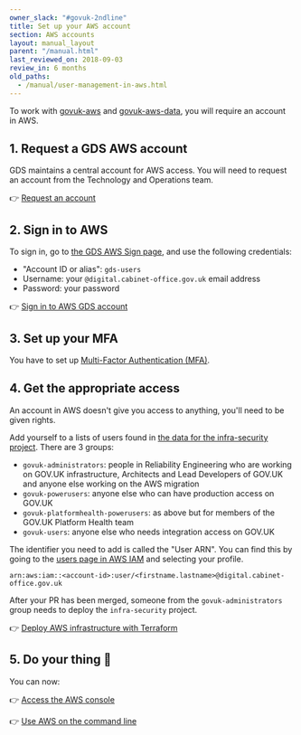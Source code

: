 ```yaml
---
owner_slack: "#govuk-2ndline"
title: Set up your AWS account
section: AWS accounts
layout: manual_layout
parent: "/manual.html"
last_reviewed_on: 2018-09-03
review_in: 6 months
old_paths:
  - /manual/user-management-in-aws.html
---
```


To work with [govuk-aws](https://github.com/alphagov/govuk-aws) and [govuk-aws-data](https://github.com/alphagov/govuk-aws-data),
you will require an account in AWS.

## 1. Request a GDS AWS account

GDS maintains a central account for AWS access. You will need to request an account from the Technology and Operations team.

👉 [Request an account](https://gds-request-an-aws-account.cloudapps.digital)

## 2. Sign in to AWS

To sign in, go to [the GDS AWS Sign page](https://gds-users.signin.aws.amazon.com/console), and use the following credentials:

- "Account ID or alias": `gds-users`
- Username: your `@digital.cabinet-office.gov.uk` email address
- Password: your password

👉 [Sign in to AWS GDS account](https://gds-users.signin.aws.amazon.com/console)

## 3. Set up your MFA

You have to set up [Multi-Factor Authentication (MFA)][MFA].

## 4. Get the appropriate access

An account in AWS doesn't give you access to anything, you'll need to be given rights.

Add yourself to a lists of users found in [the data for the infra-security project][infra-terra]. There are 3 groups:

- `govuk-administrators`: people in Reliability Engineering who are working on GOV.UK infrastructure, Architects and Lead Developers of GOV.UK and anyone else working on the AWS migration
- `govuk-powerusers`: anyone else who can have production access on GOV.UK
- `govuk-platformhealth-powerusers`: as above but for members of the GOV.UK Platform Health team
- `govuk-users`: anyone else who needs integration access on GOV.UK

The identifier you need to add is called the "User ARN". You can find this by going
to the [users page in AWS IAM][iam] and selecting your profile.

```
arn:aws:iam::<account-id>:user/<firstname.lastname>@digital.cabinet-office.gov.uk
```

After your PR has been merged, someone from the `govuk-administrators` group needs to deploy the `infra-security` project.

👉 [Deploy AWS infrastructure with Terraform](/manual/deploying-terraform.html)

## 5. Do your thing 🚀

You can now:

👉 [Access the AWS console](/manual/aws-console-access.html)

👉 [Use AWS on the command line](/manual/aws-cli-access.html)

[infra-terra]: https://github.com/alphagov/govuk-aws-data/tree/master/data/infra-security
[MFA]: https://docs.aws.amazon.com/general/latest/gr/aws-sec-cred-types.html#multi-factor-authentication
[iam]: https://console.aws.amazon.com/iam/home?region=eu-west-1#/users
